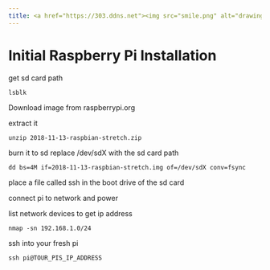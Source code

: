 ```yaml
---
title: <a href="https://303.ddns.net"><img src="smile.png" alt="drawing" width="100"/></a>
---
```


# Initial Raspberry Pi Installation

get sd card path

    lsblk

Download image from raspberrypi.org

extract it 

    unzip 2018-11-13-raspbian-stretch.zip

burn it to sd 
replace /dev/sdX with the sd card path

    dd bs=4M if=2018-11-13-raspbian-stretch.img of=/dev/sdX conv=fsync

place a file called ssh in the boot drive of the sd card

connect pi to network and power

list network devices to get ip address

    nmap -sn 192.168.1.0/24

ssh into your fresh pi

    ssh pi@TOUR_PIS_IP_ADDRESS
